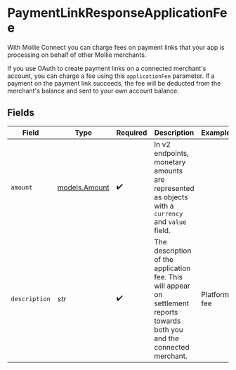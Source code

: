 # PaymentLinkResponseApplicationFee

With Mollie Connect you can charge fees on payment links that your app is processing on behalf of other Mollie
merchants.

If you use OAuth to create payment links on a connected merchant's account, you can charge a fee using this
`applicationFee` parameter. If a payment on the payment link succeeds, the fee will be deducted from the merchant's balance and sent
to your own account balance.


## Fields

| Field                                                                                                                       | Type                                                                                                                        | Required                                                                                                                    | Description                                                                                                                 | Example                                                                                                                     |
| --------------------------------------------------------------------------------------------------------------------------- | --------------------------------------------------------------------------------------------------------------------------- | --------------------------------------------------------------------------------------------------------------------------- | --------------------------------------------------------------------------------------------------------------------------- | --------------------------------------------------------------------------------------------------------------------------- |
| `amount`                                                                                                                    | [models.Amount](../models/amount.md)                                                                                        | :heavy_check_mark:                                                                                                          | In v2 endpoints, monetary amounts are represented as objects with a `currency` and `value` field.                           |                                                                                                                             |
| `description`                                                                                                               | *str*                                                                                                                       | :heavy_check_mark:                                                                                                          | The description of the application fee. This will appear on settlement reports towards both you and the<br/>connected merchant. | Platform fee                                                                                                                |